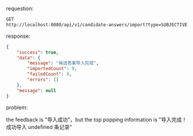 requestion:

```txt
GET 
http://localhost:8080/api/v1/candidate-answers/import?type=SUBJECTIVE
```

response:

```json
{
    "success": true,
    "data": {
        "message": "候选答案导入完成",
        "importedCount": 9,
        "failedCount": 0,
        "errors": []
    },
    "message": null
}
```

problem:

the feedback is "导入成功"，but the top popping information is "导入完成！成功导入 undefined 条记录"
